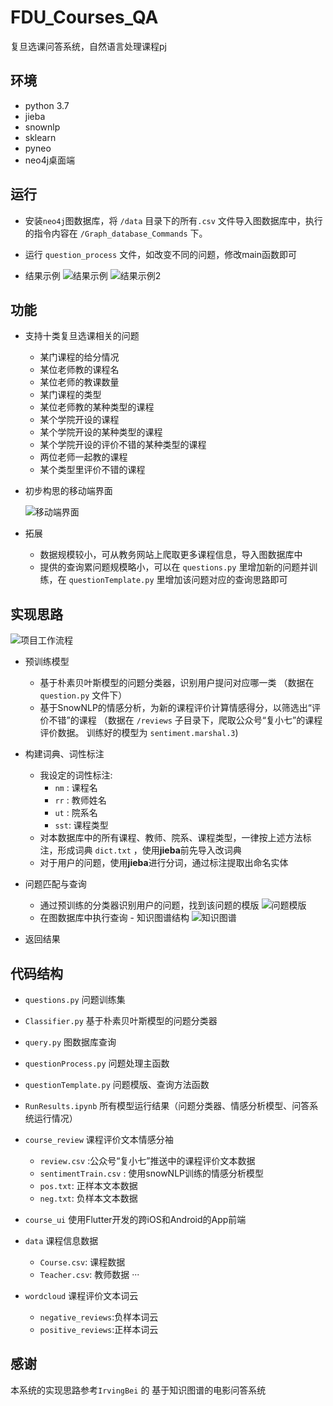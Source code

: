 # FDU_Courses_QA
复旦选课问答系统，自然语言处理课程pj

## 环境

* python 3.7
* jieba
* snownlp
* sklearn
* pyneo
* neo4j桌面端

## 运行

* 安装`neo4j`图数据库，将 `/data` 目录下的所有`.csv` 文件导入图数据库中，执行的指令内容在 `/Graph_database_Commands` 下。
* 运行 `question_process` 文件，如改变不同的问题，修改main函数即可 

* 结果示例 
   ![结果示例](https://github.com/WxxShirley/FDU_Courses_QA/blob/master/imgs/运行结果示例.png)
   ![结果示例2](https://github.com/WxxShirley/FDU_Courses_QA/blob/master/imgs/运行结果示例2.png)
 
 
 
## 功能

* 支持十类复旦选课相关的问题
  * 某门课程的给分情况
  * 某位老师教的课程名
  * 某位老师的教课数量
  * 某门课程的类型
  * 某位老师教的某种类型的课程
  * 某个学院开设的课程
  * 某个学院开设的某种类型的课程
  * 某个学院开设的评价不错的某种类型的课程 
  * 两位老师一起教的课程
  * 某个类型里评价不错的课程

* 初步构思的移动端界面
 
   ![移动端界面](https://github.com/WxxShirley/FDU_Courses_QA/blob/master/imgs/移动端效果图.png)

* 拓展
  * 数据规模较小，可从教务网站上爬取更多课程信息，导入图数据库中
  * 提供的查询累问题规模略小，可以在 `questions.py` 里增加新的问题并训练，在 `questionTemplate.py` 里增加该问题对应的查询思路即可



## 实现思路

![项目工作流程](https://github.com/WxxShirley/FDU_Courses_QA/blob/master/imgs/项目工作流程.png)
* 预训练模型
  * 基于朴素贝叶斯模型的问题分类器，识别用户提问对应哪一类 （数据在 `question.py` 文件下）
  * 基于SnowNLP的情感分析，为新的课程评价计算情感得分，以筛选出“评价不错”的课程 （数据在 `/reviews` 子目录下，爬取公众号“复小七”的课程评价数据。
    训练好的模型为 `sentiment.marshal.3`)

* 构建词典、词性标注
  * 我设定的词性标注:
    * `nm` : 课程名
    * `rr` : 教师姓名
    * `ut` : 院系名
    * `sst`: 课程类型
  * 对本数据库中的所有课程、教师、院系、课程类型，一律按上述方法标注，形成词典 `dict.txt` ，使用**jieba**前先导入改词典
  * 对于用户的问题，使用**jieba**进行分词，通过标注提取出命名实体

* 问题匹配与查询
  * 通过预训练的分类器识别用户的问题，找到该问题的模版
    ![问题模版](https://github.com/WxxShirley/FDU_Courses_QA/blob/master/imgs/问题模版.png)
  * 在图数据库中执行查询 - 知识图谱结构
    ![知识图谱](https://github.com/WxxShirley/FDU_Courses_QA/blob/master/imgs/知识图谱.png)

* 返回结果



## 代码结构

* `questions.py` 问题训练集

* `Classifier.py` 基于朴素贝叶斯模型的问题分类器

* `query.py` 图数据库查询

* `questionProcess.py` 问题处理主函数

* `questionTemplate.py` 问题模版、查询方法函数

* `RunResults.ipynb` 所有模型运行结果（问题分类器、情感分析模型、问答系统运行情况）

* `course_review` 课程评价文本情感分袖
  * `review.csv` :公众号“复小七”推送中的课程评价文本数据
  * `sentimentTrain.csv` : 使用snowNLP训练的情感分析模型
  * `pos.txt`: 正样本文本数据
  * `neg.txt`: 负样本文本数据

* `course_ui` 使用Flutter开发的跨iOS和Android的App前端

* `data` 课程信息数据
  * `Course.csv`: 课程数据
  * `Teacher.csv`: 教师数据
  ···

* `wordcloud` 课程评价文本词云
  * `negative_reviews`:负样本词云
  * `positive_reviews`:正样本词云



## 感谢
本系统的实现思路参考`IrvingBei` 的 基于知识图谱的电影问答系统 
